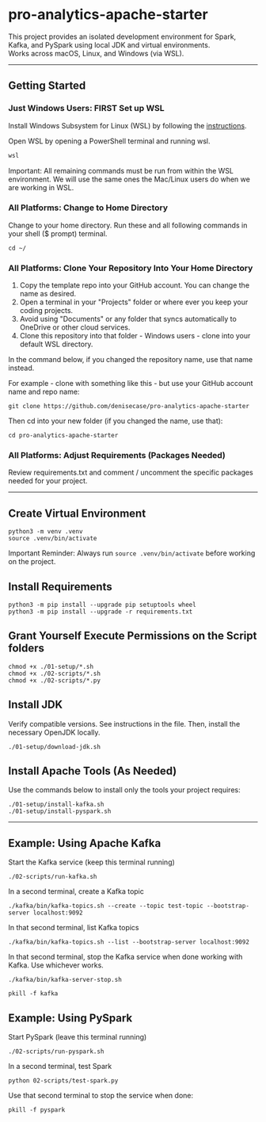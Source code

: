 # pro-analytics-apache-starter

This project provides an isolated development environment for Spark, Kafka, and PySpark using local JDK and virtual environments.  
Works across macOS, Linux, and Windows (via WSL).  

---

## Getting Started

### Just Windows Users: FIRST Set up WSL 

Install Windows Subsystem for Linux (WSL) by following the [instructions](01-setup/windows-users-install-wsl.md).

Open WSL by opening a PowerShell terminal and running wsl. 

```powershell
wsl
```

Important: All remaining commands must be run from within the WSL environment. 
We will use the same ones the Mac/Linux users do when we are working in WSL. 

### All Platforms: Change to Home Directory

Change to your home directory. 
Run these and all following commands in your shell ($ prompt) terminal.


```shell
cd ~/
```

### All Platforms: Clone Your Repository Into Your Home Directory

1. Copy the template repo into your GitHub account. You can change the name as desired.
2. Open a terminal in your "Projects" folder or where ever you keep your coding projects.
3. Avoid using "Documents" or any folder that syncs automatically to OneDrive or other cloud services.
4. Clone this repository into that folder - Windows users - clone into your default WSL directory. 

In the command below, if you changed the repository name, use that name instead.  

For example - clone with something like this - but use your GitHub account name and repo name:

```shell
git clone https://github.com/denisecase/pro-analytics-apache-starter
```

Then cd into your new folder (if you changed the name, use that):

```shell
cd pro-analytics-apache-starter
```


### All Platforms: Adjust Requirements (Packages Needed)  
Review requirements.txt and comment / uncomment the specific packages needed for your project.  

---

## Create Virtual Environment

```shell
python3 -m venv .venv
source .venv/bin/activate
```

Important Reminder: Always run `source .venv/bin/activate` before working on the project.


## Install Requirements

```shell
python3 -m pip install --upgrade pip setuptools wheel
python3 -m pip install --upgrade -r requirements.txt

```

## Grant Yourself Execute Permissions on the Script folders

```shell
chmod +x ./01-setup/*.sh
chmod +x ./02-scripts/*.sh
chmod +x ./02-scripts/*.py
```


## Install JDK

Verify compatible versions. 
See instructions in the file. 
Then, install the necessary OpenJDK locally. 

```shell
./01-setup/download-jdk.sh
```

## Install Apache Tools (As Needed)

Use the commands below to install only the tools your project requires:

```shell
./01-setup/install-kafka.sh
./01-setup/install-pyspark.sh
```

---

## Example: Using Apache Kafka

Start the Kafka service (keep this terminal running)

```shell
./02-scripts/run-kafka.sh
```

In a second terminal, create a Kafka topic

```shell
./kafka/bin/kafka-topics.sh --create --topic test-topic --bootstrap-server localhost:9092
```

In that second terminal, list Kafka topics

```shell
./kafka/bin/kafka-topics.sh --list --bootstrap-server localhost:9092
```

In that second terminal, stop the Kafka service when done working with Kafka. Use whichever works. 

```shell
./kafka/bin/kafka-server-stop.sh

pkill -f kafka
```


## Example: Using PySpark

Start PySpark (leave this terminal running)

```shell
./02-scripts/run-pyspark.sh
```

In a second terminal, test Spark
```shell
python 02-scripts/test-spark.py
```


Use that second terminal to stop the service when done:

```shell
pkill -f pyspark
```




